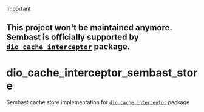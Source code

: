 > [!IMPORTANT]
> ## This project won't be maintained anymore. Sembast is officially supported by [`dio_cache_interceptor`](https://github.com/llfbandit/dio_cache_interceptor) package.

# dio_cache_interceptor_sembast_store

Sembast cache store implementation for [`dio_cache_interceptor`](https://github.com/llfbandit/dio_cache_interceptor) package
